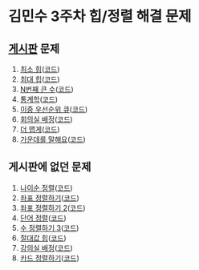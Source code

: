 # 김민수 3주차 힙/정렬 해결 문제

## [게시판](./README.md) 문제

1. [최소 힙](https://www.acmicpc.net/problem/1927)([코드](./최소_힙_KMS.cpp))
2. [최대 힙](https://www.acmicpc.net/problem/11279)([코드](./최대_힙_KMS.cpp))
3. [N번째 큰 수](https://www.acmicpc.net/problem/2075)([코드](./N번째_큰_수_KMS.cpp))
4. [통계학](https://www.acmicpc.net/problem/2108)([코드](./통계학_KMS.cpp))
5. [이중 우선순위 큐](https://www.acmicpc.net/problem/7662)([코드](./이중_우선순위_큐_KMS.cpp))
6. [회의실 배정](https://www.acmicpc.net/problem/1931)([코드](./회의실_배정_KMS.cpp))
7. [더 맵게](https://school.programmers.co.kr/learn/courses/30/lessons/42626)([코드](./더_맵게_KMS.cpp))
8. [가운데를 말해요](https://www.acmicpc.net/problem/1655)([코드](./가운데를_말해요_KMS.cpp))

## 게시판에 없던 문제

1. [나이순 정렬](https://www.acmicpc.net/problem/10814)([코드](./나이순_정렬_KMS.cpp))
2. [좌표 정렬하기](https://www.acmicpc.net/problem/11650)([코드](./좌표_정렬하기_KMS.cpp))
3. [좌표 정렬하기 2](https://www.acmicpc.net/problem/11651)([코드](./좌표_정렬하기_2_KMS.cpp))
4. [단어 정렬](https://www.acmicpc.net/problem/1181)([코드](./단어_정렬_KMS.cpp))
5. [수 정렬하기 3](https://www.acmicpc.net/problem/10989)([코드](./수_정렬하기_3_KMS.c))
6. [절대값 힙](https://www.acmicpc.net/problem/11286)([코드](./절대값_힙_KMS.cpp))
7. [강의실 배정](https://www.acmicpc.net/problem/11000)([코드](./강의실_배정_KMS.cpp))
8. [카드 정렬하기](https://www.acmicpc.net/problem/1715)([코드](./카드_정렬하기_KMS.cpp))